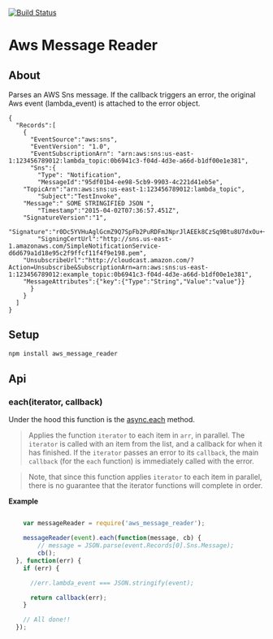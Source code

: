 [![Build Status](https://semaphoreci.com/api/v1/projects/c5a63b45-32fa-4ac8-bd2c-87d275aa3b07/483490/badge.svg)](https://semaphoreci.com/lp/aws_message_reader)      


Aws Message Reader
====================

About
--------------

Parses an AWS Sns message. If the callback triggers an error, the original Aws event (lambda_event) is attached to the error object.

```
{
  "Records":[
    {
      "EventSource":"aws:sns",
      "EventVersion": "1.0",
      "EventSubscriptionArn": "arn:aws:sns:us-east-1:123456789012:lambda_topic:0b6941c3-f04d-4d3e-a66d-b1df00e1e381",
      "Sns":{
        "Type": "Notification",
        "MessageId":"95df01b4-ee98-5cb9-9903-4c221d41eb5e",
    "TopicArn":"arn:aws:sns:us-east-1:123456789012:lambda_topic",
        "Subject":"TestInvoke",
    "Message":" SOME STRINGIFIED JSON ",
        "Timestamp":"2015-04-02T07:36:57.451Z",
    "SignatureVersion":"1",
    "Signature":"r0Dc5YVHuAglGcmZ9Q7SpFb2PuRDFmJNprJlAEEk8CzSq9Btu8U7dxOu++uU",
        "SigningCertUrl":"http://sns.us-east-1.amazonaws.com/SimpleNotificationService-d6d679a1d18e95c2f9ffcf11f4f9e198.pem",
    "UnsubscribeUrl":"http://cloudcast.amazon.com/?Action=Unsubscribe&SubscriptionArn=arn:aws:sns:us-east-1:123456789012:example_topic:0b6941c3-f04d-4d3e-a66d-b1df00e1e381",
    "MessageAttributes":{"key":{"Type":"String","Value":"value"}}
      }
    }
  ]
}
```


Setup
--------------

```sh
npm install aws_message_reader
```


## Api

### each(iterator, callback)

Under the hood this function is the [async.each](https://github.com/caolan/async/blob/master/README.md#eacharr-iterator-callback) method. 

> Applies the function `iterator` to each item in `arr`, in parallel.
> The `iterator` is called with an item from the list, and a callback for when it
> has finished. If the `iterator` passes an error to its `callback`, the main
> `callback` (for the `each` function) is immediately called with the error.

> Note, that since this function applies `iterator` to each item in parallel,
> there is no guarantee that the iterator functions will complete in order.

__Example__

```js

	var messageReader = require('aws_message_reader');

	messageReader(event).each(function(message, cb) {
        // message = JSON.parse(event.Records[0].Sns.Message);
        cb();
  }, function(err) {
    if (err) {

      //err.lambda_event === JSON.stringify(event);

      return callback(err);
    }

    // All done!!
  });

```

